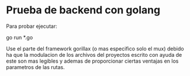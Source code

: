 # Prueba de backend con golang

Para probar ejecutar:

go run *.go

Use el parte del framework gorillax (o mas especifico solo el mux)
debido ha que la modulacion de los archivos del proyectos escrito con ayuda 
de este son mas legibles y ademas de proporcionar ciertas ventajas en los
parametros de las rutas. 
